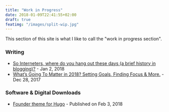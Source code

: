 ```yaml
---
title: "Work in Progress"
date: 2018-01-09T22:41:55+02:00
draft: true
featimg: "/images/split-wip.jpg"
---
```


This section of this site is what I like to call the "work in progress section".

### Writing

* [So Interneters, where do you hang out these days (a brief history in blogging)?](https://medium.com/@juhaliikala/so-interneters-where-do-you-hang-out-these-days-a-brief-history-in-blogging-4a47b162687) - <time datetime="2018-01-02" pubdate>Jan 2, 2018</time>
* [What’s Going To Matter in 2018? Setting Goals, Finding Focus & More.](https://medium.com/@juhaliikala/whats-going-to-matter-in-2018-setting-goals-finding-focus-more-e490d51b7b3b) - <time datetime="2017-12-28" pubdate>Dec 28, 2017</time>

### Software & Digital Downloads

* [Founder theme for Hugo](https://medium.com/@juhaliikala/so-interneters-where-do-you-hang-out-these-days-a-brief-history-in-blogging-4a47b162687) - Published on <time datetime="2018-01-02" pubdate>Feb 3, 2018</time>
